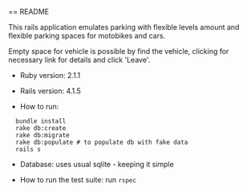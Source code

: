 == README

This rails application emulates parking with flexible levels amount and flexible parking spaces for motobikes and cars.

Empty space for vehicle is possible by find the vehicle, clicking for necessary link for details and click 'Leave'.

* Ruby version: 2.1.1

* Rails version: 4.1.5

* How to run:
```
  bundle install
  rake db:create
  rake db:migrate
  rake db:populate # to populate db with fake data
  rails s
```

* Database: uses usual sqlite - keeping it simple

* How to run the test suite: run ```rspec```
